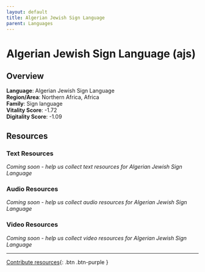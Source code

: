 ```yaml
---
layout: default
title: Algerian Jewish Sign Language
parent: Languages
---
```


# Algerian Jewish Sign Language (ajs)

## Overview

**Language**: Algerian Jewish Sign Language  
**Region/Area**: Northern Africa, Africa  
**Family**: Sign language  
**Vitality Score**: -1.72  
**Digitality Score**: -1.09  

## Resources

### Text Resources
*Coming soon - help us collect text resources for Algerian Jewish Sign Language*

### Audio Resources
*Coming soon - help us collect audio resources for Algerian Jewish Sign Language*

### Video Resources
*Coming soon - help us collect video resources for Algerian Jewish Sign Language*

---

[Contribute resources](https://fairtrain.github.io/){: .btn .btn-purple }
